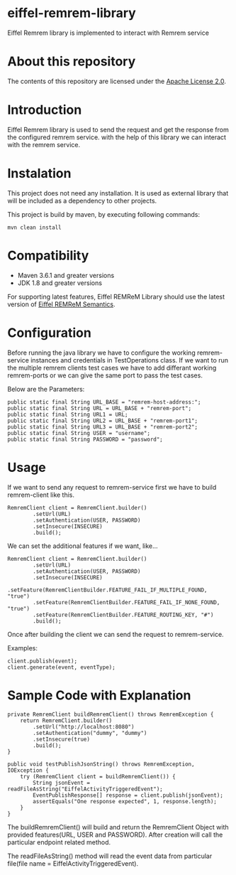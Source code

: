 # eiffel-remrem-library

Eiffel Remrem library is implemented to interact with Remrem service
# About this repository
The contents of this repository are licensed under the [Apache License 2.0](./LICENSE).

# Introduction

Eiffel Remrem library is used to send the request and get the response from the configured remrem service. with the help of this library we can interact with the remrem service.

# Instalation

This project does not need any installation. It is used as external library that will be included as a dependency to other projects.

This project is build by maven, by executing following commands:  

    mvn clean install

# Compatibility

* Maven 3.6.1 and greater versions
* JDK 1.8 and greater versions

For supporting latest features, Eiffel REMReM Library should use the latest version of [Eiffel REMReM Semantics](https://github.com/eiffel-community/eiffel-remrem-semantics).

# Configuration

Before running the java library we have to configure the working remrem-service instances and credentials in TestOperations class. If we want to run the multiple remrem clients test cases we have to add differant working remrem-ports or we can give the same port to pass the test cases.

Below are the Parameters:  

    public static final String URL_BASE = "remrem-host-address:";  
    public static final String URL = URL_BASE + "remrem-port";  
    public static final String URL1 = URL;  
    public static final String URL2 = URL_BASE + "remrem-port1";  
    public static final String URL3 = URL_BASE + "remrem-port2";  
    public static final String USER = "username";  
    public static final String PASSWORD = "password";

# Usage

If we want to send any request to remrem-service first we have to build remrem-client like this.

    RemremClient client = RemremClient.builder()  
            .setUrl(URL)  
            .setAuthentication(USER, PASSWORD)  
            .setInsecure(INSECURE)  
            .build();

We can set the additional features if we want, like...

    RemremClient client = RemremClient.builder()  
            .setUrl(URL)  
            .setAuthentication(USER, PASSWORD)  
            .setInsecure(INSECURE)  
            .setFeature(RemremClientBuilder.FEATURE_FAIL_IF_MULTIPLE_FOUND, "true")  
            .setFeature(RemremClientBuilder.FEATURE_FAIL_IF_NONE_FOUND, "true")  
            .setFeature(RemremClientBuilder.FEATURE_ROUTING_KEY, "#")  
            .build();

Once after building the client we can send the request to remrem-service.

Examples:  

    client.publish(event);  
    client.generate(event, eventType);


# Sample Code with Explanation

    private RemremClient buildRemremClient() throws RemremException {
        return RemremClient.builder()  
            .setUrl("http://localhost:8080")  
            .setAuthentication("dummy", "dummy")  
            .setInsecure(true)  
            .build();  
    }

    public void testPublishJsonString() throws RemremException, IOException {   
        try (RemremClient client = buildRemremClient()) {  
            String jsonEvent = readFileAsString("EiffelActivityTriggeredEvent");   
            EventPublishResponse[] response = client.publish(jsonEvent);  
            assertEquals("One response expected", 1, response.length);  
        }  
    }  

The buildRemremClient() will build and return the RemremClient Object with provided features(URL, USER and PASSWORD). After creation will call the particular endpoint related method.

The readFileAsString() method will read the event data from particular file(file name = EiffelActivityTriggeredEvent).

